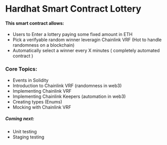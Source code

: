 # Hardhat Smart Contract Lottery 

#### This smart contract allows:
- Users to Enter a lottery paying some fixed amount in ETH
- Pick a verifyable random winner leveragin Chainlink VRF (Hot to handle randomness on a blockchain)
- Automatically select a winner every X minutes ( completely automated contract )

### Core Topics:
- Events in Solidity
- Introduction to Chainlink VRF (randomness in web3)
- Implementing Chainlink VRF 
- Implementing Chainlink Keepers (automation in web3)
- Creating types (Enums)
- Mocking with Chainlink VRF

##### Coming next:
- Unit testing
- Staging testing 
